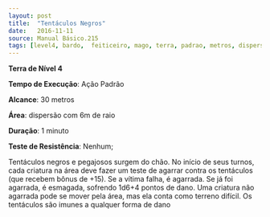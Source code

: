 ```yaml
---
layout: post
title:  "Tentáculos Negros"
date:   2016-11-11
source: Manual Básico.215
tags: [level4, bardo,  feiticeiro, mago, terra, padrao, metros, dispersao, minuto, nenhum, dano]
---
```


**Terra de Nível 4**

**Tempo de Execução**: Ação Padrão

**Alcance**: 30 metros

**Área**: dispersão com 6m de raio

**Duração**: 1 minuto

**Teste de Resistência**: Nenhum;

Tentáculos negros e pegajosos surgem do chão. No início de seus turnos, cada criatura na área deve fazer um teste de agarrar contra os tentáculos (que recebem bônus de +15). Se a vítima falha, é agarrada. Se já foi agarrada, é esmagada, sofrendo 1d6+4 pontos de dano.
Uma criatura não agarrada pode se mover pela área, mas ela conta como terreno difícil. Os tentáculos são imunes a qualquer forma de dano